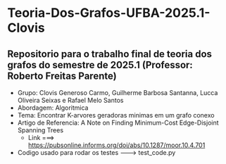 # **Teoria-Dos-Grafos-UFBA-2025.1-Clovis**
## Repositorio para o trabalho final de teoria dos grafos do semestre de 2025.1 (Professor: Roberto Freitas Parente)

* Grupo: Clovis Generoso Carmo, Guilherme Barbosa Santanna, Lucca Oliveira Seixas e Rafael Melo Santos
* Abordagem: Algoritmica
* Tema: Encontrar K-arvores geradoras minimas em um grafo conexo
* Artigo de Referencia: A Note on Finding Minimum-Cost Edge-Disjoint Spanning Trees
  * Link ===> https://pubsonline.informs.org/doi/abs/10.1287/moor.10.4.701
* Codigo usado para rodar os testes ---> test_code.py
